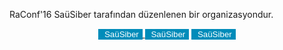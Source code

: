 
<p>
RaConf'16 SaüSiber tarafından düzenlenen bir organizasyondur.
</p>
<center>
  <a href="https://www.facebook.com/sausiber">
    <button type="button" style="background-color: #008cba; border:none; color:white; text-align:center; text-decoration:none; display:inline-block;">
      <i class="fa fa-facebook"></i>
      &nbsp;SaüSiber
    </button>
  </a>
  <button type="button" style="background-color: #008cba; border:none; color:white; text-align:center; text-decoration:none; display:inline-block;">
    <i class="fa fa-twitter"></i>
    &nbsp;SaüSiber
  </button>
  <button type="button" style="background-color: #008cba; border:none; color:white; text-align:center; text-decoration:none; display:inline-block;">
    <i class="fa fa-paper-plane"></i>
    &nbsp;SaüSiber
  </button>
</center>

